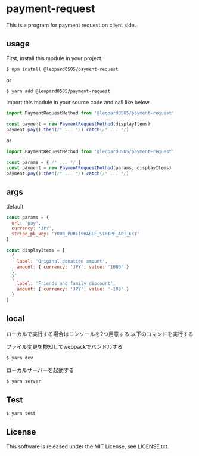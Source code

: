 # payment-request
This is a program for payment request on client side.

## usage
First, install this module in your project.
```console
$ npm install @leopard0505/payment-request
```
or
```console
$ yarn add @leopard0505/payment-request
```

Import this module in your source code and call like below.
```JavaScript
import PaymentRequestMethod from '@leopard0505/payment-request'

const payment = new PaymentRequestMethod(displayItems)
payment.pay().then(/* ... */).catch(/* ... */)
```
or
```JavaScript
import PaymentRequestMethod from '@leopard0505/payment-request'

const params = { /* ... */ }
const payment = new PaymentRequestMethod(params, displayItems)
payment.pay().then(/* ... */).catch(/* ... */)
```

## args
default
```JavaScript
const params = {
  url: 'pay',
  currency: 'JPY',
  stripe_pk_key: 'YOUR_PUBLISHABLE_STRIPE_API_KEY'
}

const displayItems = [
  {
    label: 'Original donation amount',
    amount: { currency: 'JPY', value: '1080' }
  },
  {
    label: 'Friends and family discount',
    amount: { currency: 'JPY', value: '-108' }
  }
]
```

## local
ローカルで実行する場合はコンソールを2つ用意する
以下のコマンドを実行する

ファイル変更を検知してwebpackでバンドルする
```bash
$ yarn dev
```
ローカルサーバーを起動する
```bash
$ yarn server
```

## Test
```bash
$ yarn test
```


## License
This software is released under the MIT License, see LICENSE.txt.
